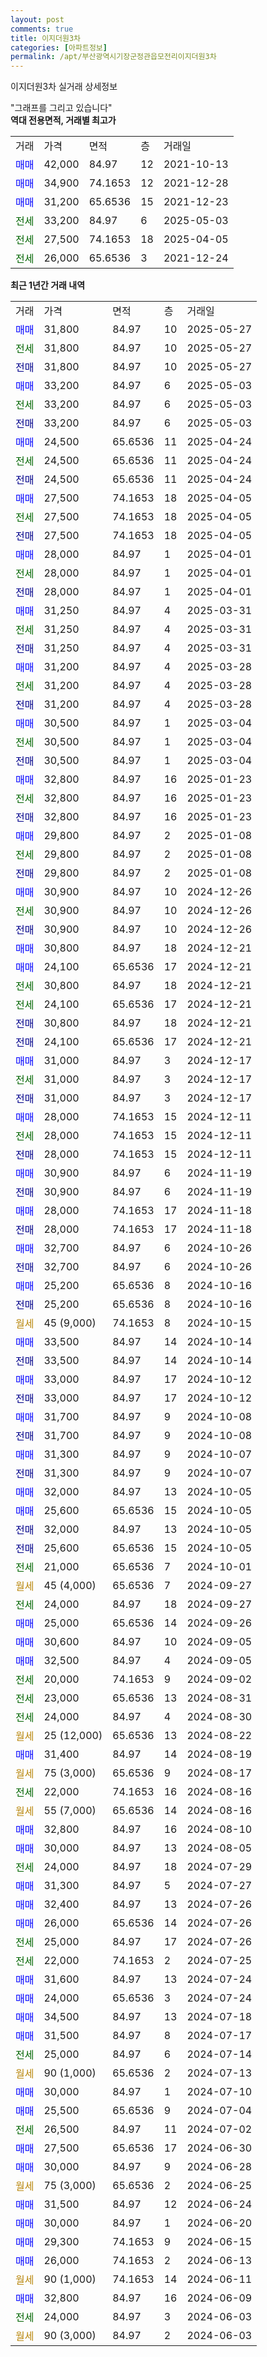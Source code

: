 ```yaml
---
layout: post
comments: true
title: 이지더원3차
categories: [아파트정보]
permalink: /apt/부산광역시기장군정관읍모전리이지더원3차
---
```


이지더원3차 실거래 상세정보

<script type="text/javascript">
  google.charts.load('current', {'packages':['line', 'corechart']});
  google.charts.setOnLoadCallback(drawChart);

  function drawChart() {
    var data = new google.visualization.DataTable();
    data.addColumn('date', '거래일');
    data.addColumn('number', "매매");
    data.addColumn('number', "전세");
    data.addColumn('number', "전매");

    data.addRows([[new Date(Date.parse("2025-05-27")), 31800, null, null], [new Date(Date.parse("2025-05-27")), null, 31800, null], [new Date(Date.parse("2025-05-27")), null, null, 31800], [new Date(Date.parse("2025-05-03")), 33200, null, null], [new Date(Date.parse("2025-05-03")), null, 33200, null], [new Date(Date.parse("2025-05-03")), null, null, 33200], [new Date(Date.parse("2025-04-24")), 24500, null, null], [new Date(Date.parse("2025-04-24")), null, 24500, null], [new Date(Date.parse("2025-04-24")), null, null, 24500], [new Date(Date.parse("2025-04-05")), 27500, null, null], [new Date(Date.parse("2025-04-05")), null, 27500, null], [new Date(Date.parse("2025-04-05")), null, null, 27500], [new Date(Date.parse("2025-04-01")), 28000, null, null], [new Date(Date.parse("2025-04-01")), null, 28000, null], [new Date(Date.parse("2025-04-01")), null, null, 28000], [new Date(Date.parse("2025-03-31")), 31250, null, null], [new Date(Date.parse("2025-03-31")), null, 31250, null], [new Date(Date.parse("2025-03-31")), null, null, 31250], [new Date(Date.parse("2025-03-28")), 31200, null, null], [new Date(Date.parse("2025-03-28")), null, 31200, null], [new Date(Date.parse("2025-03-28")), null, null, 31200], [new Date(Date.parse("2025-03-04")), 30500, null, null], [new Date(Date.parse("2025-03-04")), null, 30500, null], [new Date(Date.parse("2025-03-04")), null, null, 30500], [new Date(Date.parse("2025-01-23")), 32800, null, null], [new Date(Date.parse("2025-01-23")), null, 32800, null], [new Date(Date.parse("2025-01-23")), null, null, 32800], [new Date(Date.parse("2025-01-08")), 29800, null, null], [new Date(Date.parse("2025-01-08")), null, 29800, null], [new Date(Date.parse("2025-01-08")), null, null, 29800], [new Date(Date.parse("2024-12-26")), 30900, null, null], [new Date(Date.parse("2024-12-26")), null, 30900, null], [new Date(Date.parse("2024-12-26")), null, null, 30900], [new Date(Date.parse("2024-12-21")), 30800, null, null], [new Date(Date.parse("2024-12-21")), 24100, null, null], [new Date(Date.parse("2024-12-21")), null, 30800, null], [new Date(Date.parse("2024-12-21")), null, 24100, null], [new Date(Date.parse("2024-12-21")), null, null, 30800], [new Date(Date.parse("2024-12-21")), null, null, 24100], [new Date(Date.parse("2024-12-17")), 31000, null, null], [new Date(Date.parse("2024-12-17")), null, 31000, null], [new Date(Date.parse("2024-12-17")), null, null, 31000], [new Date(Date.parse("2024-12-11")), 28000, null, null], [new Date(Date.parse("2024-12-11")), null, 28000, null], [new Date(Date.parse("2024-12-11")), null, null, 28000], [new Date(Date.parse("2024-11-19")), 30900, null, null], [new Date(Date.parse("2024-11-19")), null, null, 30900], [new Date(Date.parse("2024-11-18")), 28000, null, null], [new Date(Date.parse("2024-11-18")), null, null, 28000], [new Date(Date.parse("2024-10-26")), 32700, null, null], [new Date(Date.parse("2024-10-26")), null, null, 32700], [new Date(Date.parse("2024-10-16")), 25200, null, null], [new Date(Date.parse("2024-10-16")), null, null, 25200], [new Date(Date.parse("2024-10-15")), null, null, null], [new Date(Date.parse("2024-10-14")), 33500, null, null], [new Date(Date.parse("2024-10-14")), null, null, 33500], [new Date(Date.parse("2024-10-12")), 33000, null, null], [new Date(Date.parse("2024-10-12")), null, null, 33000], [new Date(Date.parse("2024-10-08")), 31700, null, null], [new Date(Date.parse("2024-10-08")), null, null, 31700], [new Date(Date.parse("2024-10-07")), 31300, null, null], [new Date(Date.parse("2024-10-07")), null, null, 31300], [new Date(Date.parse("2024-10-05")), 32000, null, null], [new Date(Date.parse("2024-10-05")), 25600, null, null], [new Date(Date.parse("2024-10-05")), null, null, 32000], [new Date(Date.parse("2024-10-05")), null, null, 25600], [new Date(Date.parse("2024-10-01")), null, 21000, null], [new Date(Date.parse("2024-09-27")), null, null, null], [new Date(Date.parse("2024-09-27")), null, 24000, null], [new Date(Date.parse("2024-09-26")), 25000, null, null], [new Date(Date.parse("2024-09-05")), 30600, null, null], [new Date(Date.parse("2024-09-05")), 32500, null, null], [new Date(Date.parse("2024-09-02")), null, 20000, null], [new Date(Date.parse("2024-08-31")), null, 23000, null], [new Date(Date.parse("2024-08-30")), null, 24000, null], [new Date(Date.parse("2024-08-22")), null, null, null], [new Date(Date.parse("2024-08-19")), 31400, null, null], [new Date(Date.parse("2024-08-17")), null, null, null], [new Date(Date.parse("2024-08-16")), null, 22000, null], [new Date(Date.parse("2024-08-16")), null, null, null], [new Date(Date.parse("2024-08-10")), 32800, null, null], [new Date(Date.parse("2024-08-05")), 30000, null, null], [new Date(Date.parse("2024-07-29")), null, 24000, null], [new Date(Date.parse("2024-07-27")), 31300, null, null], [new Date(Date.parse("2024-07-26")), 32400, null, null], [new Date(Date.parse("2024-07-26")), 26000, null, null], [new Date(Date.parse("2024-07-26")), null, 25000, null], [new Date(Date.parse("2024-07-25")), null, 22000, null], [new Date(Date.parse("2024-07-24")), 31600, null, null], [new Date(Date.parse("2024-07-24")), 24000, null, null], [new Date(Date.parse("2024-07-18")), 34500, null, null], [new Date(Date.parse("2024-07-17")), 31500, null, null], [new Date(Date.parse("2024-07-14")), null, 25000, null], [new Date(Date.parse("2024-07-13")), null, null, null], [new Date(Date.parse("2024-07-10")), 30000, null, null], [new Date(Date.parse("2024-07-04")), 25500, null, null], [new Date(Date.parse("2024-07-02")), null, 26500, null], [new Date(Date.parse("2024-06-30")), 27500, null, null], [new Date(Date.parse("2024-06-28")), 30000, null, null], [new Date(Date.parse("2024-06-25")), null, null, null], [new Date(Date.parse("2024-06-24")), 31500, null, null], [new Date(Date.parse("2024-06-20")), 30000, null, null], [new Date(Date.parse("2024-06-15")), 29300, null, null], [new Date(Date.parse("2024-06-13")), 26000, null, null], [new Date(Date.parse("2024-06-11")), null, null, null], [new Date(Date.parse("2024-06-09")), 32800, null, null], [new Date(Date.parse("2024-06-03")), null, 24000, null], [new Date(Date.parse("2024-06-03")), null, null, null]]);

    var options = {
      hAxis: {
        format: 'yyyy/MM/dd'
      },    
      lineWidth: 0,
      pointsVisible: true,    
      title: '최근 1년간 유형별 실거래가 분포',
      legend: { position: 'bottom' }
    };

    var formatter = new google.visualization.NumberFormat({pattern:'###,###'} );
    formatter.format(data, 1);
    formatter.format(data, 2);
    
    setTimeout(function() {
        var chart = new google.visualization.LineChart(document.getElementById('columnchart_material'));
        chart.draw(data, (options));
        document.getElementById('loading').style.display = 'none';
    }, 200);
  }
</script>


<div id="loading" style="z-index:20; display: block; margin-left: 0px">"그래프를 그리고 있습니다"</div>
<div id="columnchart_material" style="width: 95%; margin-left: 0px; display: block"></div>
<!-- contents start -->
<b>역대 전용면적, 거래별 최고가</b>
<table class="sortable">
    <tr>
      <td>거래</td>
      <td>가격</td>
      <td>면적</td>
      <td>층</td>
      <td>거래일</td>
    </tr>
        <tr>
          <td><a style="color: blue">매매</a></td>
          <td>42,000</td>
          <td>84.97</td>
          <td>12</td>
          <td>2021-10-13</td>
        </tr>            <tr>
          <td><a style="color: blue">매매</a></td>
          <td>34,900</td>
          <td>74.1653</td>
          <td>12</td>
          <td>2021-12-28</td>
        </tr>            <tr>
          <td><a style="color: blue">매매</a></td>
          <td>31,200</td>
          <td>65.6536</td>
          <td>15</td>
          <td>2021-12-23</td>
        </tr>        
        <tr>
              <td><a style="color: darkgreen">전세</a></td>
              <td>33,200</td>
              <td>84.97</td>
              <td>6</td>
              <td>2025-05-03</td>
            </tr>            <tr>
              <td><a style="color: darkgreen">전세</a></td>
              <td>27,500</td>
              <td>74.1653</td>
              <td>18</td>
              <td>2025-04-05</td>
            </tr>            <tr>
              <td><a style="color: darkgreen">전세</a></td>
              <td>26,000</td>
              <td>65.6536</td>
              <td>3</td>
              <td>2021-12-24</td>
            </tr>        
    
</table>

<b>최근 1년간 거래 내역</b>

<table class="sortable">
    <tr>
      <td>거래</td>
      <td>가격</td>
      <td>면적</td>
      <td>층</td>
      <td>거래일</td>
    </tr>
    <tr>
      <td><a style="color: blue">매매</a></td>
      <td>31,800</td>
      <td>84.97</td>
      <td>10</td>
      <td>2025-05-27</td>
    </tr>          <tr>
      <td><a style="color: darkgreen">전세</a></td>
      <td>31,800</td>
      <td>84.97</td>
      <td>10</td>
      <td>2025-05-27</td>
    </tr>          <tr>
      <td><a style="color: darkblue">전매</a></td>
      <td>31,800</td>
      <td>84.97</td>
      <td>10</td>
      <td>2025-05-27</td>
    </tr>          <tr>
      <td><a style="color: blue">매매</a></td>
      <td>33,200</td>
      <td>84.97</td>
      <td>6</td>
      <td>2025-05-03</td>
    </tr>          <tr>
      <td><a style="color: darkgreen">전세</a></td>
      <td>33,200</td>
      <td>84.97</td>
      <td>6</td>
      <td>2025-05-03</td>
    </tr>          <tr>
      <td><a style="color: darkblue">전매</a></td>
      <td>33,200</td>
      <td>84.97</td>
      <td>6</td>
      <td>2025-05-03</td>
    </tr>          <tr>
      <td><a style="color: blue">매매</a></td>
      <td>24,500</td>
      <td>65.6536</td>
      <td>11</td>
      <td>2025-04-24</td>
    </tr>          <tr>
      <td><a style="color: darkgreen">전세</a></td>
      <td>24,500</td>
      <td>65.6536</td>
      <td>11</td>
      <td>2025-04-24</td>
    </tr>          <tr>
      <td><a style="color: darkblue">전매</a></td>
      <td>24,500</td>
      <td>65.6536</td>
      <td>11</td>
      <td>2025-04-24</td>
    </tr>          <tr>
      <td><a style="color: blue">매매</a></td>
      <td>27,500</td>
      <td>74.1653</td>
      <td>18</td>
      <td>2025-04-05</td>
    </tr>          <tr>
      <td><a style="color: darkgreen">전세</a></td>
      <td>27,500</td>
      <td>74.1653</td>
      <td>18</td>
      <td>2025-04-05</td>
    </tr>          <tr>
      <td><a style="color: darkblue">전매</a></td>
      <td>27,500</td>
      <td>74.1653</td>
      <td>18</td>
      <td>2025-04-05</td>
    </tr>          <tr>
      <td><a style="color: blue">매매</a></td>
      <td>28,000</td>
      <td>84.97</td>
      <td>1</td>
      <td>2025-04-01</td>
    </tr>          <tr>
      <td><a style="color: darkgreen">전세</a></td>
      <td>28,000</td>
      <td>84.97</td>
      <td>1</td>
      <td>2025-04-01</td>
    </tr>          <tr>
      <td><a style="color: darkblue">전매</a></td>
      <td>28,000</td>
      <td>84.97</td>
      <td>1</td>
      <td>2025-04-01</td>
    </tr>          <tr>
      <td><a style="color: blue">매매</a></td>
      <td>31,250</td>
      <td>84.97</td>
      <td>4</td>
      <td>2025-03-31</td>
    </tr>          <tr>
      <td><a style="color: darkgreen">전세</a></td>
      <td>31,250</td>
      <td>84.97</td>
      <td>4</td>
      <td>2025-03-31</td>
    </tr>          <tr>
      <td><a style="color: darkblue">전매</a></td>
      <td>31,250</td>
      <td>84.97</td>
      <td>4</td>
      <td>2025-03-31</td>
    </tr>          <tr>
      <td><a style="color: blue">매매</a></td>
      <td>31,200</td>
      <td>84.97</td>
      <td>4</td>
      <td>2025-03-28</td>
    </tr>          <tr>
      <td><a style="color: darkgreen">전세</a></td>
      <td>31,200</td>
      <td>84.97</td>
      <td>4</td>
      <td>2025-03-28</td>
    </tr>          <tr>
      <td><a style="color: darkblue">전매</a></td>
      <td>31,200</td>
      <td>84.97</td>
      <td>4</td>
      <td>2025-03-28</td>
    </tr>          <tr>
      <td><a style="color: blue">매매</a></td>
      <td>30,500</td>
      <td>84.97</td>
      <td>1</td>
      <td>2025-03-04</td>
    </tr>          <tr>
      <td><a style="color: darkgreen">전세</a></td>
      <td>30,500</td>
      <td>84.97</td>
      <td>1</td>
      <td>2025-03-04</td>
    </tr>          <tr>
      <td><a style="color: darkblue">전매</a></td>
      <td>30,500</td>
      <td>84.97</td>
      <td>1</td>
      <td>2025-03-04</td>
    </tr>          <tr>
      <td><a style="color: blue">매매</a></td>
      <td>32,800</td>
      <td>84.97</td>
      <td>16</td>
      <td>2025-01-23</td>
    </tr>          <tr>
      <td><a style="color: darkgreen">전세</a></td>
      <td>32,800</td>
      <td>84.97</td>
      <td>16</td>
      <td>2025-01-23</td>
    </tr>          <tr>
      <td><a style="color: darkblue">전매</a></td>
      <td>32,800</td>
      <td>84.97</td>
      <td>16</td>
      <td>2025-01-23</td>
    </tr>          <tr>
      <td><a style="color: blue">매매</a></td>
      <td>29,800</td>
      <td>84.97</td>
      <td>2</td>
      <td>2025-01-08</td>
    </tr>          <tr>
      <td><a style="color: darkgreen">전세</a></td>
      <td>29,800</td>
      <td>84.97</td>
      <td>2</td>
      <td>2025-01-08</td>
    </tr>          <tr>
      <td><a style="color: darkblue">전매</a></td>
      <td>29,800</td>
      <td>84.97</td>
      <td>2</td>
      <td>2025-01-08</td>
    </tr>          <tr>
      <td><a style="color: blue">매매</a></td>
      <td>30,900</td>
      <td>84.97</td>
      <td>10</td>
      <td>2024-12-26</td>
    </tr>          <tr>
      <td><a style="color: darkgreen">전세</a></td>
      <td>30,900</td>
      <td>84.97</td>
      <td>10</td>
      <td>2024-12-26</td>
    </tr>          <tr>
      <td><a style="color: darkblue">전매</a></td>
      <td>30,900</td>
      <td>84.97</td>
      <td>10</td>
      <td>2024-12-26</td>
    </tr>          <tr>
      <td><a style="color: blue">매매</a></td>
      <td>30,800</td>
      <td>84.97</td>
      <td>18</td>
      <td>2024-12-21</td>
    </tr>          <tr>
      <td><a style="color: blue">매매</a></td>
      <td>24,100</td>
      <td>65.6536</td>
      <td>17</td>
      <td>2024-12-21</td>
    </tr>          <tr>
      <td><a style="color: darkgreen">전세</a></td>
      <td>30,800</td>
      <td>84.97</td>
      <td>18</td>
      <td>2024-12-21</td>
    </tr>          <tr>
      <td><a style="color: darkgreen">전세</a></td>
      <td>24,100</td>
      <td>65.6536</td>
      <td>17</td>
      <td>2024-12-21</td>
    </tr>          <tr>
      <td><a style="color: darkblue">전매</a></td>
      <td>30,800</td>
      <td>84.97</td>
      <td>18</td>
      <td>2024-12-21</td>
    </tr>          <tr>
      <td><a style="color: darkblue">전매</a></td>
      <td>24,100</td>
      <td>65.6536</td>
      <td>17</td>
      <td>2024-12-21</td>
    </tr>          <tr>
      <td><a style="color: blue">매매</a></td>
      <td>31,000</td>
      <td>84.97</td>
      <td>3</td>
      <td>2024-12-17</td>
    </tr>          <tr>
      <td><a style="color: darkgreen">전세</a></td>
      <td>31,000</td>
      <td>84.97</td>
      <td>3</td>
      <td>2024-12-17</td>
    </tr>          <tr>
      <td><a style="color: darkblue">전매</a></td>
      <td>31,000</td>
      <td>84.97</td>
      <td>3</td>
      <td>2024-12-17</td>
    </tr>          <tr>
      <td><a style="color: blue">매매</a></td>
      <td>28,000</td>
      <td>74.1653</td>
      <td>15</td>
      <td>2024-12-11</td>
    </tr>          <tr>
      <td><a style="color: darkgreen">전세</a></td>
      <td>28,000</td>
      <td>74.1653</td>
      <td>15</td>
      <td>2024-12-11</td>
    </tr>          <tr>
      <td><a style="color: darkblue">전매</a></td>
      <td>28,000</td>
      <td>74.1653</td>
      <td>15</td>
      <td>2024-12-11</td>
    </tr>          <tr>
      <td><a style="color: blue">매매</a></td>
      <td>30,900</td>
      <td>84.97</td>
      <td>6</td>
      <td>2024-11-19</td>
    </tr>          <tr>
      <td><a style="color: darkblue">전매</a></td>
      <td>30,900</td>
      <td>84.97</td>
      <td>6</td>
      <td>2024-11-19</td>
    </tr>          <tr>
      <td><a style="color: blue">매매</a></td>
      <td>28,000</td>
      <td>74.1653</td>
      <td>17</td>
      <td>2024-11-18</td>
    </tr>          <tr>
      <td><a style="color: darkblue">전매</a></td>
      <td>28,000</td>
      <td>74.1653</td>
      <td>17</td>
      <td>2024-11-18</td>
    </tr>          <tr>
      <td><a style="color: blue">매매</a></td>
      <td>32,700</td>
      <td>84.97</td>
      <td>6</td>
      <td>2024-10-26</td>
    </tr>          <tr>
      <td><a style="color: darkblue">전매</a></td>
      <td>32,700</td>
      <td>84.97</td>
      <td>6</td>
      <td>2024-10-26</td>
    </tr>          <tr>
      <td><a style="color: blue">매매</a></td>
      <td>25,200</td>
      <td>65.6536</td>
      <td>8</td>
      <td>2024-10-16</td>
    </tr>          <tr>
      <td><a style="color: darkblue">전매</a></td>
      <td>25,200</td>
      <td>65.6536</td>
      <td>8</td>
      <td>2024-10-16</td>
    </tr>          <tr>
      <td><a style="color: darkgoldenrod">월세</a></td>
      <td>45 (9,000)</td>
      <td>74.1653</td>
      <td>8</td>
      <td>2024-10-15</td>
    </tr>          <tr>
      <td><a style="color: blue">매매</a></td>
      <td>33,500</td>
      <td>84.97</td>
      <td>14</td>
      <td>2024-10-14</td>
    </tr>          <tr>
      <td><a style="color: darkblue">전매</a></td>
      <td>33,500</td>
      <td>84.97</td>
      <td>14</td>
      <td>2024-10-14</td>
    </tr>          <tr>
      <td><a style="color: blue">매매</a></td>
      <td>33,000</td>
      <td>84.97</td>
      <td>17</td>
      <td>2024-10-12</td>
    </tr>          <tr>
      <td><a style="color: darkblue">전매</a></td>
      <td>33,000</td>
      <td>84.97</td>
      <td>17</td>
      <td>2024-10-12</td>
    </tr>          <tr>
      <td><a style="color: blue">매매</a></td>
      <td>31,700</td>
      <td>84.97</td>
      <td>9</td>
      <td>2024-10-08</td>
    </tr>          <tr>
      <td><a style="color: darkblue">전매</a></td>
      <td>31,700</td>
      <td>84.97</td>
      <td>9</td>
      <td>2024-10-08</td>
    </tr>          <tr>
      <td><a style="color: blue">매매</a></td>
      <td>31,300</td>
      <td>84.97</td>
      <td>9</td>
      <td>2024-10-07</td>
    </tr>          <tr>
      <td><a style="color: darkblue">전매</a></td>
      <td>31,300</td>
      <td>84.97</td>
      <td>9</td>
      <td>2024-10-07</td>
    </tr>          <tr>
      <td><a style="color: blue">매매</a></td>
      <td>32,000</td>
      <td>84.97</td>
      <td>13</td>
      <td>2024-10-05</td>
    </tr>          <tr>
      <td><a style="color: blue">매매</a></td>
      <td>25,600</td>
      <td>65.6536</td>
      <td>15</td>
      <td>2024-10-05</td>
    </tr>          <tr>
      <td><a style="color: darkblue">전매</a></td>
      <td>32,000</td>
      <td>84.97</td>
      <td>13</td>
      <td>2024-10-05</td>
    </tr>          <tr>
      <td><a style="color: darkblue">전매</a></td>
      <td>25,600</td>
      <td>65.6536</td>
      <td>15</td>
      <td>2024-10-05</td>
    </tr>          <tr>
      <td><a style="color: darkgreen">전세</a></td>
      <td>21,000</td>
      <td>65.6536</td>
      <td>7</td>
      <td>2024-10-01</td>
    </tr>          <tr>
      <td><a style="color: darkgoldenrod">월세</a></td>
      <td>45 (4,000)</td>
      <td>65.6536</td>
      <td>7</td>
      <td>2024-09-27</td>
    </tr>          <tr>
      <td><a style="color: darkgreen">전세</a></td>
      <td>24,000</td>
      <td>84.97</td>
      <td>18</td>
      <td>2024-09-27</td>
    </tr>          <tr>
      <td><a style="color: blue">매매</a></td>
      <td>25,000</td>
      <td>65.6536</td>
      <td>14</td>
      <td>2024-09-26</td>
    </tr>          <tr>
      <td><a style="color: blue">매매</a></td>
      <td>30,600</td>
      <td>84.97</td>
      <td>10</td>
      <td>2024-09-05</td>
    </tr>          <tr>
      <td><a style="color: blue">매매</a></td>
      <td>32,500</td>
      <td>84.97</td>
      <td>4</td>
      <td>2024-09-05</td>
    </tr>          <tr>
      <td><a style="color: darkgreen">전세</a></td>
      <td>20,000</td>
      <td>74.1653</td>
      <td>9</td>
      <td>2024-09-02</td>
    </tr>          <tr>
      <td><a style="color: darkgreen">전세</a></td>
      <td>23,000</td>
      <td>65.6536</td>
      <td>13</td>
      <td>2024-08-31</td>
    </tr>          <tr>
      <td><a style="color: darkgreen">전세</a></td>
      <td>24,000</td>
      <td>84.97</td>
      <td>4</td>
      <td>2024-08-30</td>
    </tr>          <tr>
      <td><a style="color: darkgoldenrod">월세</a></td>
      <td>25 (12,000)</td>
      <td>65.6536</td>
      <td>13</td>
      <td>2024-08-22</td>
    </tr>          <tr>
      <td><a style="color: blue">매매</a></td>
      <td>31,400</td>
      <td>84.97</td>
      <td>14</td>
      <td>2024-08-19</td>
    </tr>          <tr>
      <td><a style="color: darkgoldenrod">월세</a></td>
      <td>75 (3,000)</td>
      <td>65.6536</td>
      <td>9</td>
      <td>2024-08-17</td>
    </tr>          <tr>
      <td><a style="color: darkgreen">전세</a></td>
      <td>22,000</td>
      <td>74.1653</td>
      <td>16</td>
      <td>2024-08-16</td>
    </tr>          <tr>
      <td><a style="color: darkgoldenrod">월세</a></td>
      <td>55 (7,000)</td>
      <td>65.6536</td>
      <td>14</td>
      <td>2024-08-16</td>
    </tr>          <tr>
      <td><a style="color: blue">매매</a></td>
      <td>32,800</td>
      <td>84.97</td>
      <td>16</td>
      <td>2024-08-10</td>
    </tr>          <tr>
      <td><a style="color: blue">매매</a></td>
      <td>30,000</td>
      <td>84.97</td>
      <td>13</td>
      <td>2024-08-05</td>
    </tr>          <tr>
      <td><a style="color: darkgreen">전세</a></td>
      <td>24,000</td>
      <td>84.97</td>
      <td>18</td>
      <td>2024-07-29</td>
    </tr>          <tr>
      <td><a style="color: blue">매매</a></td>
      <td>31,300</td>
      <td>84.97</td>
      <td>5</td>
      <td>2024-07-27</td>
    </tr>          <tr>
      <td><a style="color: blue">매매</a></td>
      <td>32,400</td>
      <td>84.97</td>
      <td>13</td>
      <td>2024-07-26</td>
    </tr>          <tr>
      <td><a style="color: blue">매매</a></td>
      <td>26,000</td>
      <td>65.6536</td>
      <td>14</td>
      <td>2024-07-26</td>
    </tr>          <tr>
      <td><a style="color: darkgreen">전세</a></td>
      <td>25,000</td>
      <td>84.97</td>
      <td>17</td>
      <td>2024-07-26</td>
    </tr>          <tr>
      <td><a style="color: darkgreen">전세</a></td>
      <td>22,000</td>
      <td>74.1653</td>
      <td>2</td>
      <td>2024-07-25</td>
    </tr>          <tr>
      <td><a style="color: blue">매매</a></td>
      <td>31,600</td>
      <td>84.97</td>
      <td>13</td>
      <td>2024-07-24</td>
    </tr>          <tr>
      <td><a style="color: blue">매매</a></td>
      <td>24,000</td>
      <td>65.6536</td>
      <td>3</td>
      <td>2024-07-24</td>
    </tr>          <tr>
      <td><a style="color: blue">매매</a></td>
      <td>34,500</td>
      <td>84.97</td>
      <td>13</td>
      <td>2024-07-18</td>
    </tr>          <tr>
      <td><a style="color: blue">매매</a></td>
      <td>31,500</td>
      <td>84.97</td>
      <td>8</td>
      <td>2024-07-17</td>
    </tr>          <tr>
      <td><a style="color: darkgreen">전세</a></td>
      <td>25,000</td>
      <td>84.97</td>
      <td>6</td>
      <td>2024-07-14</td>
    </tr>          <tr>
      <td><a style="color: darkgoldenrod">월세</a></td>
      <td>90 (1,000)</td>
      <td>65.6536</td>
      <td>2</td>
      <td>2024-07-13</td>
    </tr>          <tr>
      <td><a style="color: blue">매매</a></td>
      <td>30,000</td>
      <td>84.97</td>
      <td>1</td>
      <td>2024-07-10</td>
    </tr>          <tr>
      <td><a style="color: blue">매매</a></td>
      <td>25,500</td>
      <td>65.6536</td>
      <td>9</td>
      <td>2024-07-04</td>
    </tr>          <tr>
      <td><a style="color: darkgreen">전세</a></td>
      <td>26,500</td>
      <td>84.97</td>
      <td>11</td>
      <td>2024-07-02</td>
    </tr>          <tr>
      <td><a style="color: blue">매매</a></td>
      <td>27,500</td>
      <td>65.6536</td>
      <td>17</td>
      <td>2024-06-30</td>
    </tr>          <tr>
      <td><a style="color: blue">매매</a></td>
      <td>30,000</td>
      <td>84.97</td>
      <td>9</td>
      <td>2024-06-28</td>
    </tr>          <tr>
      <td><a style="color: darkgoldenrod">월세</a></td>
      <td>75 (3,000)</td>
      <td>65.6536</td>
      <td>2</td>
      <td>2024-06-25</td>
    </tr>          <tr>
      <td><a style="color: blue">매매</a></td>
      <td>31,500</td>
      <td>84.97</td>
      <td>12</td>
      <td>2024-06-24</td>
    </tr>          <tr>
      <td><a style="color: blue">매매</a></td>
      <td>30,000</td>
      <td>84.97</td>
      <td>1</td>
      <td>2024-06-20</td>
    </tr>          <tr>
      <td><a style="color: blue">매매</a></td>
      <td>29,300</td>
      <td>74.1653</td>
      <td>9</td>
      <td>2024-06-15</td>
    </tr>          <tr>
      <td><a style="color: blue">매매</a></td>
      <td>26,000</td>
      <td>74.1653</td>
      <td>2</td>
      <td>2024-06-13</td>
    </tr>          <tr>
      <td><a style="color: darkgoldenrod">월세</a></td>
      <td>90 (1,000)</td>
      <td>74.1653</td>
      <td>14</td>
      <td>2024-06-11</td>
    </tr>          <tr>
      <td><a style="color: blue">매매</a></td>
      <td>32,800</td>
      <td>84.97</td>
      <td>16</td>
      <td>2024-06-09</td>
    </tr>          <tr>
      <td><a style="color: darkgreen">전세</a></td>
      <td>24,000</td>
      <td>84.97</td>
      <td>3</td>
      <td>2024-06-03</td>
    </tr>          <tr>
      <td><a style="color: darkgoldenrod">월세</a></td>
      <td>90 (3,000)</td>
      <td>84.97</td>
      <td>2</td>
      <td>2024-06-03</td>
    </tr>      </table>
<!-- contents end -->    

